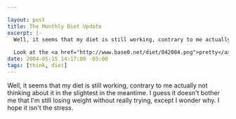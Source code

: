 ```yaml
--- 

layout: post
title: The Monthly Diet Update
excerpt: |-
  Well, it seems that my diet is still working, contrary to me actually not thinking about it in the slightest in the meantime.  I guess it doesn&apos;t bother me that I'm still losing weight without really trying, except I wonder why.   I hope it isn't the stress.
  
  Look at the <a href="http://www.base0.net/diet/042004.png">pretty</a><a href="http://www.base0.net/diet/dietgraph.png">graphs</a>.
date: 2004-05-15 14:17:00 -05:00
tags: [think, diet]
---
```

Well, it seems that my diet is still working, contrary to me actually not thinking about it in the slightest in the meantime.  I guess it doesn't bother me that I'm still losing weight without really trying, except I wonder why.   I hope it isn't the stress.
